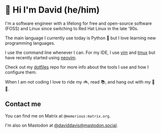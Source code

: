 # 👋 Hi I'm David (he/him)

I'm a software engineer with a lifelong for free and open-source software (FOSS) and Linux since switching to Red Hat Linux in the late '90s.

The main language I currently use today is Python 🐍 but I love learning new programming languages.

I use the command line whenever I can. For my IDE, I use [vim](https://www.vim.org/) and 
[tmux](https://github.com/tmux/tmux) but have recently started using [neovim](https://neovim.io/).

Check out my [dotfiles](https://github.com/daviddavis/dotfiles) repo
for more info about the tools I use and how I configure them.

When I am not coding I love to ride my 🚲, read 📚, and hang out with my 🐶🐶.

## Contact me

You can find me on Matrix at `@memorious:matrix.org`.

I'm also on Mastodon at [@daviddavis@mastodon.social](https://mastodon.social/@daviddavis).
